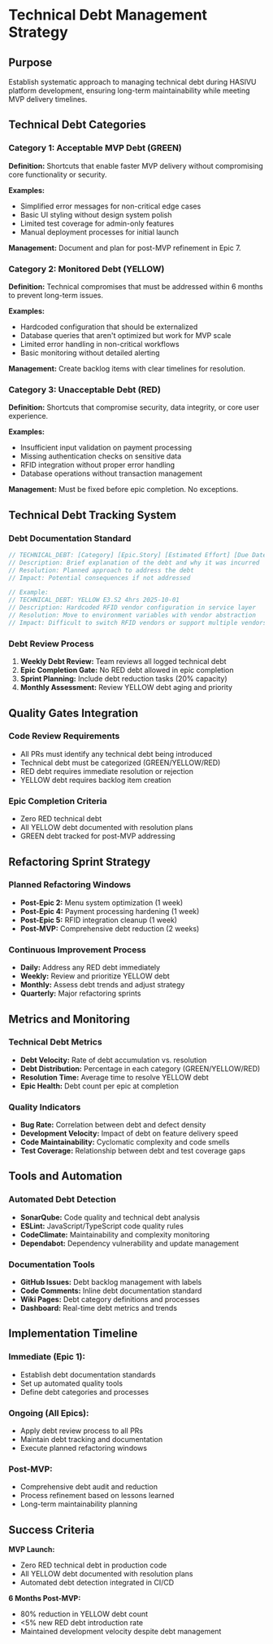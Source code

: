 # Technical Debt Management Strategy

## Purpose
Establish systematic approach to managing technical debt during HASIVU platform development, ensuring long-term maintainability while meeting MVP delivery timelines.

## Technical Debt Categories

### **Category 1: Acceptable MVP Debt (GREEN)**
**Definition:** Shortcuts that enable faster MVP delivery without compromising core functionality or security.

**Examples:**
- Simplified error messages for non-critical edge cases
- Basic UI styling without design system polish
- Limited test coverage for admin-only features
- Manual deployment processes for initial launch

**Management:** Document and plan for post-MVP refinement in Epic 7.

### **Category 2: Monitored Debt (YELLOW)**  
**Definition:** Technical compromises that must be addressed within 6 months to prevent long-term issues.

**Examples:**
- Hardcoded configuration that should be externalized
- Database queries that aren't optimized but work for MVP scale
- Limited error handling in non-critical workflows
- Basic monitoring without detailed alerting

**Management:** Create backlog items with clear timelines for resolution.

### **Category 3: Unacceptable Debt (RED)**
**Definition:** Shortcuts that compromise security, data integrity, or core user experience.

**Examples:**
- Insufficient input validation on payment processing
- Missing authentication checks on sensitive data
- RFID integration without proper error handling
- Database operations without transaction management

**Management:** Must be fixed before epic completion. No exceptions.

## Technical Debt Tracking System

### **Debt Documentation Standard**
```typescript
// TECHNICAL_DEBT: [Category] [Epic.Story] [Estimated Effort] [Due Date]
// Description: Brief explanation of the debt and why it was incurred
// Resolution: Planned approach to address the debt
// Impact: Potential consequences if not addressed

// Example:
// TECHNICAL_DEBT: YELLOW E3.S2 4hrs 2025-10-01
// Description: Hardcoded RFID vendor configuration in service layer
// Resolution: Move to environment variables with vendor abstraction
// Impact: Difficult to switch RFID vendors or support multiple vendors
```

### **Debt Review Process**
1. **Weekly Debt Review:** Team reviews all logged technical debt
2. **Epic Completion Gate:** No RED debt allowed in epic completion
3. **Sprint Planning:** Include debt reduction tasks (20% capacity)
4. **Monthly Assessment:** Review YELLOW debt aging and priority

## Quality Gates Integration

### **Code Review Requirements**
- All PRs must identify any technical debt being introduced
- Technical debt must be categorized (GREEN/YELLOW/RED)
- RED debt requires immediate resolution or rejection
- YELLOW debt requires backlog item creation

### **Epic Completion Criteria**
- Zero RED technical debt
- All YELLOW debt documented with resolution plans
- GREEN debt tracked for post-MVP addressing

## Refactoring Sprint Strategy

### **Planned Refactoring Windows**
- **Post-Epic 2:** Menu system optimization (1 week)
- **Post-Epic 4:** Payment processing hardening (1 week)  
- **Post-Epic 5:** RFID integration cleanup (1 week)
- **Post-MVP:** Comprehensive debt reduction (2 weeks)

### **Continuous Improvement Process**
- **Daily:** Address any RED debt immediately
- **Weekly:** Review and prioritize YELLOW debt
- **Monthly:** Assess debt trends and adjust strategy
- **Quarterly:** Major refactoring sprints

## Metrics and Monitoring

### **Technical Debt Metrics**
- **Debt Velocity:** Rate of debt accumulation vs. resolution
- **Debt Distribution:** Percentage in each category (GREEN/YELLOW/RED)
- **Resolution Time:** Average time to resolve YELLOW debt
- **Epic Health:** Debt count per epic at completion

### **Quality Indicators**
- **Bug Rate:** Correlation between debt and defect density
- **Development Velocity:** Impact of debt on feature delivery speed
- **Code Maintainability:** Cyclomatic complexity and code smells
- **Test Coverage:** Relationship between debt and test coverage gaps

## Tools and Automation

### **Automated Debt Detection**
- **SonarQube:** Code quality and technical debt analysis
- **ESLint:** JavaScript/TypeScript code quality rules
- **CodeClimate:** Maintainability and complexity monitoring
- **Dependabot:** Dependency vulnerability and update management

### **Documentation Tools**
- **GitHub Issues:** Debt backlog management with labels
- **Code Comments:** Inline debt documentation standard
- **Wiki Pages:** Debt category definitions and processes
- **Dashboard:** Real-time debt metrics and trends

## Implementation Timeline

### **Immediate (Epic 1):**
- Establish debt documentation standards
- Set up automated quality tools
- Define debt categories and processes

### **Ongoing (All Epics):**
- Apply debt review process to all PRs
- Maintain debt tracking and documentation
- Execute planned refactoring windows

### **Post-MVP:**
- Comprehensive debt audit and reduction
- Process refinement based on lessons learned
- Long-term maintainability planning

## Success Criteria

**MVP Launch:**
- Zero RED technical debt in production code
- All YELLOW debt documented with resolution plans
- Automated debt detection integrated in CI/CD

**6 Months Post-MVP:**
- 80% reduction in YELLOW debt count
- <5% new RED debt introduction rate
- Maintained development velocity despite debt management